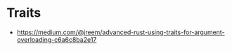 # Traits

  * https://medium.com/@jreem/advanced-rust-using-traits-for-argument-overloading-c6a6c8ba2e17

